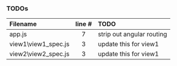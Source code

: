 ### TODOs
| Filename | line # | TODO
|:------|:------:|:------
| app.js | 7 | strip out angular routing
| view1\view1_spec.js | 3 | update this for view1
| view2\view2_spec.js | 3 | update this for view1